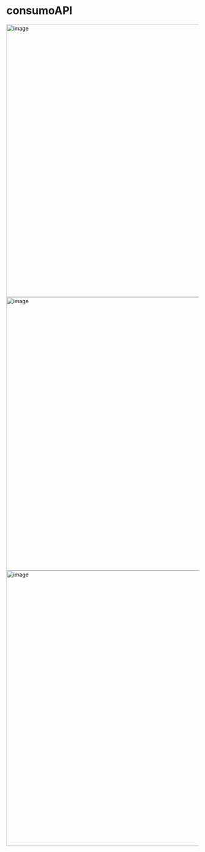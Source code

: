# consumoAPI
<img width="1365" height="714" alt="image" src="https://github.com/user-attachments/assets/2dabddc6-ea3f-42ab-bf23-1a5ac0da14fe" />
<img width="1365" height="716" alt="image" src="https://github.com/user-attachments/assets/13fdb466-84c4-4603-a7d3-08298980c18a" />
<img width="1365" height="721" alt="image" src="https://github.com/user-attachments/assets/6fe43f4a-3e34-460b-843a-23176e0dcded" />
